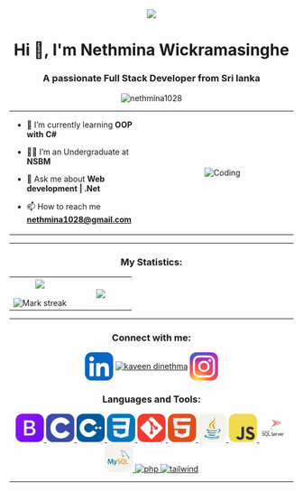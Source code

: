 <p align="center"><picture align="center"><img align="center" src = "https://github.com/7oSkaaa/7oSkaaa/blob/main/Images/about_me.gif?raw=true" width = 50px></picture></p>
<h1 align="center">Hi 👋, I'm Nethmina Wickramasinghe</h1>
<h3 align="center">A passionate Full Stack Developer from Sri lanka</h3>
<p align="center"> <img src="https://komarev.com/ghpvc/?username=nethmina1028&label=Profile%20views&color=0e75b6&style=flat" alt="nethmina1028" /> </p>

<table align="center">
<tr border="none">
<td width="50%" align="left">
  
- 🌱 I’m currently learning **OOP with C#**

- 🧑‍🎓 I’m an Undergraduate at **NSBM**

- 💬 Ask me about **Web development | .Net**

- 📫 How to reach me **nethmina1028@gmail.com**
  
</td>
<td width="50%" align="center">

  <img align="center" alt="Coding" width="450" src="https://github.com/7oSkaaa/7oSkaaa/blob/main/Images/Right_Side.gif?raw=true">

  
  </td>
</tr>
</table>

---

<h3 align="center">My Statistics:</h3>
<p align="center">
<table align="center">
<tr border="none">
<td width="50%" align="center">
  
  <img  align="center"  src="https://github-readme-stats.vercel.app/api?username=nethmina1028&theme=dark&show_icons=true&count_private=true" />
  <br></br>
  <img  title="🔥 Get streak stats for your profile at git.io/streak-stats" alt="Mark streak" src="https://github-readme-streak-stats.herokuapp.com/?user=nethmina1028&theme=dark&hide_border=false" /> 
</td>
<td width="50%" align="center">

  <img  align="center"  src="https://github-readme-stats.anuraghazra1.vercel.app/api/top-langs/?username=nethmina1028&theme=dark&hide_border=false&no-bg=true&no-frame=true&langs_count=10"/>
  
  </td>
</tr>
</table>

---
<h3 align="center">Connect with me:</h3>
<p align="center">
<a href="https://linkedin.com/in/nethminawickramsinghe" target="blank"><img align="center" src="https://github.com/tandpfun/skill-icons/blob/main/icons/LinkedIn.svg" alt="kaveendinethma" height="50" width="50" /></a>
<a href="https://fb.com/nethmina wickramasinghe" target="blank"><img align="center" src="https://raw.githubusercontent.com/rahuldkjain/github-profile-readme-generator/master/src/images/icons/Social/facebook.svg" alt="kaveen dinethma" height="50" width="50" /></a>
<a href="https://instagram.com/nethmina_1028" target="blank"><img align="center" src="https://github.com/tandpfun/skill-icons/blob/main/icons/Instagram.svg" alt="kavee_dineth" height="50" width="50" /></a>
</p>


<h3 align="center">Languages and Tools:</h3>
<p align="center"> <a href="https://getbootstrap.com" target="_blank" rel="noreferrer"> <img src="https://github.com/tandpfun/skill-icons/blob/main/icons/Bootstrap.svg" alt="bootstrap" width="50" height="50"/> </a> <a href="https://www.cprogramming.com/" target="_blank" rel="noreferrer"> <img src="https://github.com/tandpfun/skill-icons/blob/main/icons/C.svg" alt="c" width="50" height="50"/> </a> <a href="https://www.w3schools.com/cpp/" target="_blank" rel="noreferrer"> <img src="https://github.com/tandpfun/skill-icons/blob/main/icons/CPP.svg" alt="cplusplus" width="50" height="50"/> </a> <a href="https://www.w3schools.com/css/" target="_blank" rel="noreferrer"> <img src="https://github.com/tandpfun/skill-icons/blob/main/icons/CSS.svg" alt="css3" width="50" height="50"/> </a> <a href="https://git-scm.com/" target="_blank" rel="noreferrer"> <img src="https://github.com/tandpfun/skill-icons/blob/main/icons/Git.svg" alt="git" width="50" height="50"/> </a> <a href="https://www.w3.org/html/" target="_blank" rel="noreferrer"> <img src="https://github.com/tandpfun/skill-icons/blob/main/icons/HTML.svg" alt="html5" width="50" height="50"/> </a> <a href="https://www.java.com" target="_blank" rel="noreferrer"> <img src="https://github.com/tandpfun/skill-icons/blob/main/icons/Java-Light.svg" alt="java" width="50" height="50"/> </a> <a href="https://developer.mozilla.org/en-US/docs/Web/JavaScript" target="_blank" rel="noreferrer"> <img src="https://github.com/tandpfun/skill-icons/blob/main/icons/JavaScript.svg" alt="javascript" width="50" height="50"/> </a> <a href="https://www.microsoft.com/en-us/sql-server" target="_blank" rel="noreferrer"> <img src="https://github.com/Scar1109/skill-icons/blob/Scar1109/icons/microsoftSQL.svg" alt="mssql" width="50" height="50"/> </a> <a href="https://www.mysql.com/" target="_blank" rel="noreferrer"> <img src="https://github.com/tandpfun/skill-icons/blob/main/icons/MySQL-Light.svg" alt="mysql" width="50" height="50"/> </a>  <a href="https://www.php.net" target="_blank" rel="noreferrer"> <img src="https://github.com/Scar1109/skill-icons/blob/Scar1109/icons/PHP-Light.svg" alt="php" width="50" height="50"/> </a> <a href="https://tailwindcss.com/" target="_blank" rel="noreferrer"> <img src="https://github.com/Scar1109/skill-icons/blob/Scar1109/icons/TailwindCSS-Light.svg" alt="tailwind" width="50" height="50"/> </a> </p>

---


